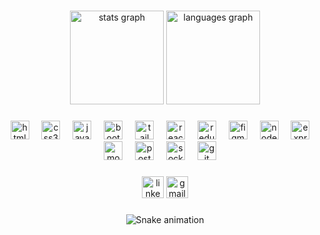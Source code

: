 ###



###

<div align="center">
  <img src="https://github-readme-stats.vercel.app/api?username=Chythanyaramdas&hide_title=false&hide_rank=false&show_icons=true&include_all_commits=true&count_private=true&disable_animations=false&theme=dracula&locale=en&hide_border=false" height="150" alt="stats graph"  />
  <img src="https://github-readme-stats.vercel.app/api/top-langs?username=Chythanyaramdas&locale=en&hide_title=false&layout=compact&card_width=320&langs_count=5&theme=dracula&hide_border=false" height="150" alt="languages graph"  />
</div>

###

<div align="center">
  <img src="https://cdn.jsdelivr.net/gh/devicons/devicon/icons/html5/html5-original.svg" height="30" alt="html5 logo"  />
  <img width="12" />
  <img src="https://cdn.jsdelivr.net/gh/devicons/devicon/icons/css3/css3-original.svg" height="30" alt="css3 logo"  />
  <img width="12" />
  <img src="https://cdn.jsdelivr.net/gh/devicons/devicon/icons/javascript/javascript-original.svg" height="30" alt="javascript logo"  />
  <img width="12" />
  <img src="https://cdn.jsdelivr.net/gh/devicons/devicon/icons/bootstrap/bootstrap-original.svg" height="30" alt="bootstrap logo"  />
  <img width="12" />
  <img src="https://res.cloudinary.com/cloudverse/image/upload/v1704037227/GitHub/i64rmfnia73beube4slc.png" height="30" alt="tailwindcss logo"  />
  <img width="12" />
  <img src="https://cdn.jsdelivr.net/gh/devicons/devicon/icons/react/react-original.svg" height="30" alt="react logo"  />
  <img width="12" />
  <img src="https://cdn.jsdelivr.net/gh/devicons/devicon/icons/redux/redux-original.svg" height="30" alt="redux logo"  />
  <img width="12" />
  <img src="https://cdn.jsdelivr.net/gh/devicons/devicon/icons/figma/figma-original.svg" height="30" alt="figma logo"  />
  <img width="12" />
  <img src="https://cdn.jsdelivr.net/gh/devicons/devicon/icons/nodejs/nodejs-original.svg" height="30" alt="nodejs logo"  />
  <img width="12" />
  <img src="https://res.cloudinary.com/cloudverse/image/upload/v1704037226/GitHub/ppbv2xetqvp0fzyf9xm0.png" height="30" alt="express logo"  />
  <img width="12" />
  <img src="https://cdn.jsdelivr.net/gh/devicons/devicon/icons/mongodb/mongodb-original.svg" height="30" alt="mongodb logo"  />
  <img width="12" />
  <img src="https://cdn.jsdelivr.net/gh/devicons/devicon/icons/postgresql/postgresql-original.svg" height="30" alt="postgresql logo"  />
  <img width="12" />
  <img src="https://res.cloudinary.com/cloudverse/image/upload/v1704037225/GitHub/bdbrqljncfgbouao4mq7.png" height="30" alt="socketio logo"  />
  <img width="12" />
  <img src="https://cdn.jsdelivr.net/gh/devicons/devicon/icons/git/git-original.svg" height="30" alt="git logo"  />
  <img width="12" />
</div>

###

<div align="center">
  <a href="www.linkedin.com/in/chythanya-ramdas-9969802b1" target="_blank" rel="noopener noreferrer" style="text-decoration: none;">
    <img src="https://img.shields.io/static/v1?message=LinkedIn&logo=linkedin&label=&color=126ac5&logoColor=white&labelColor=&style=for-the-badge" height="35" alt="linkedin logo"  />
  </a>
  <a href="mailto:afsalafs8008@gmail.com" target="_blank" rel="noopener noreferrer" style="text-decoration: none;">
    <img src="https://img.shields.io/static/v1?message=Gmail&logo=gmail&label=&color=eb4235&logoColor=white&labelColor=&style=for-the-badge" height="35" alt="gmail logo"  />
  </a>
<!--   <a href="https://api.whatsapp.com/send/?phone=%2B916235448008&text&type=phone_number&app_absent=0" target="_blank" rel="noopener noreferrer" style="text-decoration: none;">
    <img src="https://img.shields.io/static/v1?message=Whatsapp&logo=whatsapp&label=&color=24d367&logoColor=white&labelColor=&style=for-the-badge" height="35" alt="whatsapp logo"  />
  </a> -->
</div>

###

<div align="center">
  <img src="https://raw.githubusercontent.com/Chythanyaramdas/Chythanyaramdas/output/snake.svg" alt="Snake animation" />
</div>

###
